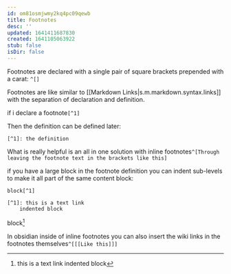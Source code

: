 ```yaml
---
id: om81osmjwmy2kq4pc09qewb
title: Footnotes
desc: ''
updated: 1641411687830
created: 1641105063922
stub: false
isDir: false
---
```



Footnotes are declared with a single pair of square brackets prepended with a carat: `^[]`

Footnotes are like similar to [[Markdown Links|s.m.markdown.syntax.links]] with the separation of declaration and definition.

if i declare a footnote`[^1]`

Then the definition can be defined later:

`[^1]: the definition`

What is really helpful is an all in one solution with inline footnotes`^[Through leaving the footnote text in the brackets like this]`

if you have a large block in the footnote definition you can indent sub-levels to make it all part of the same content block:

```
block[^1]

[^1]: this is a text link
	indented block
```

block[^1]

[^1]: this is a text link
    indented block

In obsidian inside of inline footnotes you can also insert the wiki links in the footnotes themselves`^[[[Like this]]]`	
